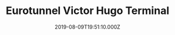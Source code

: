---
date: 2019-08-09T19:51:10.000Z
title: Eurotunnel Victor Hugo Terminal
latitude: 51.09500584359605
longitude: 1.1229658126831055
category: checkin
---